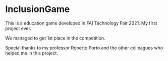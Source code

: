 # InclusionGame


This is a education game developed in FAI Technology Fair 2021. My first project ever.

We managed to get 1st place in the competition.

Special thanks to my professor Roberto Porto and the other colleagues who helped me in this project.
